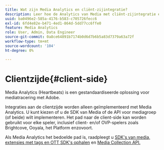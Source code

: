 ```yaml
---
title: Wat zijn Media Analytics en cliënt-zijintegratie?
description: Leer hoe de Analytics van Media met cliënt-zijintegratie en de SDK van Media en/of de Inzameling API van Media werkt.
uuid: ba0496e2-585a-4176-b583-c705726fecc6
exl-id: 6fd4e82e-b471-4ed1-864d-5dd77cc6ffe0
feature: Media Analytics
role: User, Admin, Data Engineer
source-git-commit: 0a8ce64891b7174b0d6d7b6b5a83d7379a63a72f
workflow-type: tm+mt
source-wordcount: '104'
ht-degree: 0%

---
```


# Clientzijde{#client-side}

Media Analytics (Heartbeats) is een gestandaardiseerde oplossing voor mediatracering met Adobe.

Integraties aan de clientzijde worden alleen geïmplementeerd met Media Analytics. U kunt kiezen of u de SDK van Media of de API voor mediagroep (of beide) wilt implementeren. Het pad naar de client-side kan worden gebruikt voor elke speler, inclusief client- en/of OVP-spelers zoals Brightcove, Ooyala, het Platform enzovoort.

Als Media Analytics het bedoelde pad is, raadpleegt u [SDK&#39;s van media, extensies met tags en OTT SDK&#39;s ophalen](/help/getting-started/download-sdks.md) en [Media Collection API.](/help/implementation/media-collection-api/mc-api-overview.md)
